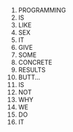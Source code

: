 1. PROGRAMMING
2. IS
3. LIKE
4. SEX
5. IT
7. GIVE
8. SOME
9. CONCRETE
10. RESULTS
11. BUTT...
13. IS
14. NOT
15. WHY
16. WE
17. DO
18. IT